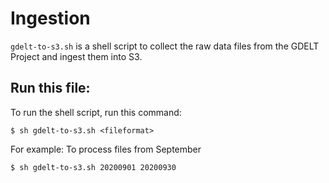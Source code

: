 # Ingestion

`gdelt-to-s3.sh` is a shell script to collect the raw data files from the GDELT Project and ingest them into S3.

## Run this file:

To run the shell script, run this command:

```
$ sh gdelt-to-s3.sh <fileformat>
```

For example: To process files from September 

```
$ sh gdelt-to-s3.sh 20200901 20200930
```

